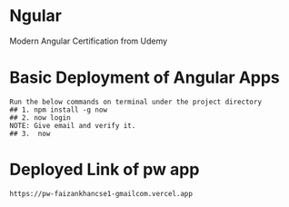 # Ngular
Modern Angular Certification from Udemy

# Basic Deployment of Angular Apps
```
Run the below commands on terminal under the project directory
## 1. npm install -g now
## 2. now login
NOTE: Give email and verify it.
## 3.  now
```

# Deployed Link of pw app
```
https://pw-faizankhancse1-gmailcom.vercel.app
```
